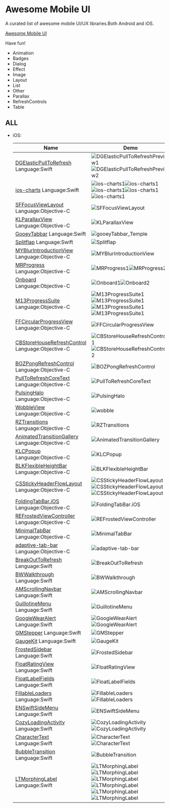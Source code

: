 # Awesome Mobile UI

A curated list of awesome mobile UI/UX libraries.Both Android and iOS.

[Awesome Mobile UI](https://github.com/cymcsg/Awesome-Mobile-UI) 

Have fun!

* Animation
* Badges
* Dialog
* Effect
* Image
* Layout
* List
* Other
* Parallax
* RefreshControls
* Table





## ALL

* iOS:

  
  | Name                                     | Demo                                     |
  | ---------------------------------------- | ---------------------------------------- |
  | [DGElasticPullToRefresh](https://github.com/gontovnik/DGElasticPullToRefresh)    Language:Swift | ![DGElasticPullToRefreshPreview1](resources/DGElasticPullToRefreshPreview1.gif)![DGElasticPullToRefreshPreview2](resources/DGElasticPullToRefreshPreview2.gif) |
  | [ios-charts](https://github.com/danielgindi/ios-charts)          Language:Swift | ![ios-charts1](resources/ios-charts1.png)![ios-charts1](resources/ios-charts2.png)![ios-charts1](resources/ios-charts3.png)![ios-charts1](resources/ios-charts4.png)![ios-charts1](resources/ios-charts5.png) |
  | [SFFocusViewLayout](https://github.com/fdzsergio/SFFocusViewLayout) Language:Objective-C | ![SFFocusViewLayout](resources/SFFocusViewLayout.gif) |
  | [KLParallaxView](https://github.com/klop/KLParallaxView) Language:Objective-C | ![KLParallaxView](resources/KLParallaxView.gif) |
  | [GooeyTabbar](https://github.com/KittenYang/GooeyTabbar)   Language:Swift | ![gooeyTabbar_Temple](resources/gooeyTabbar_Temple.gif) |
  | [Splitflap](https://github.com/yannickl/Splitflap)             Language:Swift | ![Splitflap](resources/Splitflap.gif)    |
  | [MYBlurIntroductionView](https://github.com/MatthewYork/MYBlurIntroductionView) Language:Objective-C | ![MYBlurIntroductionView](resources/MYBlurIntroductionView.gif) |
  | [MRProgress](https://github.com/mrackwitz/MRProgress) Language:Objective-C | ![MRProgress1](resources/MRProgress1.jpg)![MRProgress2](resources/MRProgress2.jpg) |
  | [Onboard](https://github.com/mamaral/Onboard) Language:Objective-C | ![Onboard1](resources/Onboard1.gif)![Onboard2](resources/Onboard2.gif) |
  | [M13ProgressSuite](https://github.com/Marxon13/M13ProgressSuite) Language:Objective-C | ![M13ProgressSuite1](resources/M13ProgressSuite1.gif)![M13ProgressSuite1](resources/M13ProgressSuite2.gif)![M13ProgressSuite1](resources/M13ProgressSuite3.gif)![M13ProgressSuite1](resources/M13ProgressSuite4.gif) |
  | [FFCircularProgressView](https://github.com/elbryan/FFCircularProgressView) Language:Objective-C | ![FFCircularProgressView](resources/FFCircularProgressView.gif) |
  | [CBStoreHouseRefreshControl](https://github.com/coolbeet/CBStoreHouseRefreshControl) Language:Objective-C | ![CBStoreHouseRefreshControl1](resources/CBStoreHouseRefreshControl1.gif)![CBStoreHouseRefreshControl2](resources/CBStoreHouseRefreshControl2.gif) |
  | [BOZPongRefreshControl](https://github.com/boztalay/BOZPongRefreshControl) Language:Objective-C | ![BOZPongRefreshControl](resources/BOZPongRefreshControl.gif) |
  | [PullToRefreshCoreText](https://github.com/cemolcay/PullToRefreshCoreText) Language:Objective-C | ![PullToRefreshCoreText](resources/PullToRefreshCoreText.gif) |
  | [PulsingHalo](https://github.com/shu223/PulsingHalo) Language:Objective-C | ![PulsingHalo](resources/PulsingHalo.gif) |
  | [WobbleView](https://github.com/inFullMobile/WobbleView) Language:Objective-C | ![wobble](resources/wobble.gif)          |
  | [RZTransitions](https://github.com/Raizlabs/RZTransitions) Language:Objective-C | ![RZTransitions](resources/RZTransitions.gif) |
  | [AnimatedTransitionGallery](https://github.com/shu223/AnimatedTransitionGallery) Language:Objective-C | ![AnimatedTransitionGallery](resources/AnimatedTransitionGallery.gif) |
  | [KLCPopup](https://github.com/jmascia/KLCPopup)   Language:Objective-C | ![KLCPopup](resources/KLCPopup.gif)      |
  | [BLKFlexibleHeightBar](https://github.com/bryankeller/BLKFlexibleHeightBar) Language:Objective-C | ![BLKFlexibleHeightBar](resources/BLKFlexibleHeightBar.gif) |
  | [CSStickyHeaderFlowLayout](https://github.com/jamztang/CSStickyHeaderFlowLayout) Language:Objective-C | ![CSStickyHeaderFlowLayout](resources/CSStickyHeaderFlowLayout1.gif)![CSStickyHeaderFlowLayout](resources/CSStickyHeaderFlowLayout2.gif)![CSStickyHeaderFlowLayout](resources/CSStickyHeaderFlowLayout3.gif) |
  | [FoldingTabBar.iOS](https://github.com/Yalantis/FoldingTabBar.iOS) Language:Objective-C | ![FoldingTabBar.iOS](resources/FoldingTabBar.iOS.gif) |
  | [REFrostedViewController](https://github.com/romaonthego/REFrostedViewController)  Language:Objective-C | ![REFrostedViewController](resources/REFrostedViewController.gif) |
  | [MinimalTabBar](https://github.com/jamesdunay/MinimalTabBar) Language:Objective-C | ![MinimalTabBar](resources/MinimalTabBar.gif) |
  | [adaptive-tab-bar](https://github.com/Ramotion/adaptive-tab-bar) Language:Objective-C | ![adaptive-tab-bar](resources/adaptive-tab-bar.gif) |
  | [BreakOutToRefresh](https://github.com/dasdom/BreakOutToRefresh) Language:Swift | ![BreakOutToRefresh](resources/BreakOutToRefresh.gif) |
  | [BWWalkthrough](https://github.com/ariok/BWWalkthrough) Language:Swift | ![BWWalkthrough](resources/BWWalkthrough.gif) |
  | [AMScrollingNavbar](https://github.com/andreamazz/AMScrollingNavbar) Language:Swift | ![AMScrollingNavbar](resources/AMScrollingNavbar.gif) |
  | [GuillotineMenu](https://github.com/Yalantis/GuillotineMenu) Language:Swift | ![GuillotineMenu](resources/GuillotineMenu.gif) |
  | [GoogleWearAlert](https://github.com/AshRobinson/GoogleWearAlert) Language:Swift | ![GoogleWearAlert](resources/GoogleWearAlert1.gif)  ![GoogleWearAlert](resources/GoogleWearAlert2.gif)|
  | [GMStepper](https://github.com/gmertk/GMStepper) Language:Swift | ![GMStepper](resources/GMStepper.gif) |
  | [GaugeKit](https://github.com/skywinder/GaugeKit) Language:Swift | ![GaugeKit](resources/GaugeKit.gif) |
  | [FrostedSidebar](https://github.com/edekhayser/FrostedSidebar) Language:Swift | ![FrostedSidebar](resources/FrostedSidebar.gif) |
  | [FloatRatingView](https://github.com/strekfus/FloatRatingView) Language:Swift | ![FloatRatingView](resources/FloatRatingView.gif) |
  | [FloatLabelFields](https://github.com/FahimF/FloatLabelFields) Language:Swift | ![FloatLabelFields](resources/FloatLabelFields.gif) |
  | [FillableLoaders](https://github.com/poolqf/FillableLoaders) Language:Swift | ![FillableLoaders](resources/FillableLoaders.gif)   ![FillableLoaders](resources/FillableLoaders.gif)|
  | [ENSwiftSideMenu](https://github.com/evnaz/ENSwiftSideMenu) Language:Swift | ![ENSwiftSideMenu](resources/ENSwiftSideMenu.gif) |
  | [CozyLoadingActivity](https://github.com/goktugyil/CozyLoadingActivity) Language:Swift | ![CozyLoadingActivity](resources/CozyLoadingActivity1.gif) ![CozyLoadingActivity](resources/CozyLoadingActivity2.gif) |
  | [CharacterText](https://github.com/android1989/CharacterText) Language:Swift | ![CharacterText](resources/CharacterText1.gif) ![CharacterText](resources/CharacterText2.gif) |
  | [BubbleTransition](https://github.com/andreamazz/BubbleTransition) Language:Swift | ![BubbleTransition](resources/BubbleTransition.gif) |
  | [LTMorphingLabel](https://github.com/lexrus/LTMorphingLabel) Language:Swift | ![LTMorphingLabel](resources/LTMorphingLabel1.gif)  ![LTMorphingLabel](resources/LTMorphingLabel2.gif)   ![LTMorphingLabel](resources/LTMorphingLabel3.gif)  ![LTMorphingLabel](resources/LTMorphingLabel4.gif)  ![LTMorphingLabel](resources/LTMorphingLabel5.gif)  ![LTMorphingLabel](resources/LTMorphingLabel6.gif)|
  
  ​

